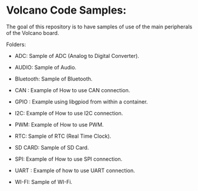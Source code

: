 # Volcano Code Samples:

The goal of this repository is to have samples of use of the main peripherals of the Volcano board.

Folders:

- ADC: Sample of ADC (Analog to Digital Converter).

- AUDIO: Sample of Audio.

- Bluetooth: Sample of Bluetooth.

- CAN : Example of How to use CAN connection.

- GPIO : Example using libgpiod from within a container.

- I2C: Example of How to use I2C connection.

- PWM: Example of How to use PWM.

- RTC: Sample of RTC (Real Time Clock).

- SD CARD: Sample of SD Card.

- SPI: Example of How to use SPI connection.

- UART : Example of how to use UART connection.

- WI-FI: Sample of WI-Fi.
